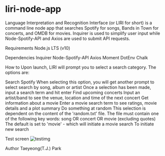 # liri-node-app

Language Interpretation and Recognition Interface (or LIRI for short) is a command line node app that searches Spotify for songs, Bands in Town for concerts, and OMDB for movies. Inquirer is used to simplify user input while Node-Spotify-API and Axios are used to submit API requests.

Requirements
  Node.js LTS (v10)


Dependencies
  Inquirer
  Node-Spotify-API
  Axios
  Moment
  DotEnv
  Chalk

How to
Upon launch, LIRI will prompt you to select a search category. The options are:

Search Spotify
When selecting this option, you will get another prompt to select search by song, album or artist
Once a selection has been made, input a search term and hit enter
Find upcoming concerts
Input an artist/band to see the venue, location and time of the next concert
Get information about a movie
Enter a movie search term to see ratings, movie details and a plot summary
Do something at random
This selection is dependent on the content of the 'random.txt' file. The file must contain one of the following key words:
song OR concert OR movie (excluding quotes)
The default is set to 'movie' - which will initiate a movie search
To initiate new search  

Test screen
![testimg](https://i.imgflip.com/38lfum.gif)

Author
Taeyeong(T.J.) Park
